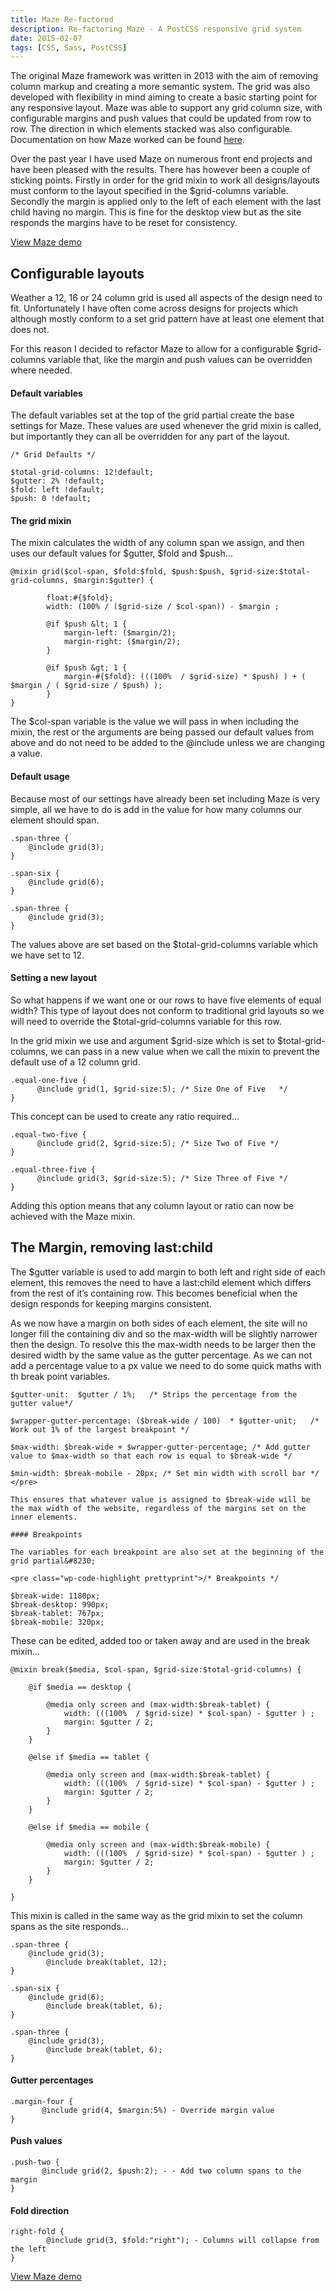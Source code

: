 ```yaml
---
title: Maze Re-factored
description: Re-factoring Maze - A PostCSS responsive grid system
date: 2015-02-07
tags: [CSS, Sass, PostCSS]
---
```


The original Maze framework was written in 2013 with the aim of removing column markup and creating a more semantic system. The grid was also developed with flexibility in mind aiming to create a basic starting point for any responsive layout. Maze was able to support any grid column size, with configurable margins and push values that could be updated from row to row. The direction in which elements stacked was also configurable. Documentation on how Maze worked can be found
<a href="/maze-responsive-grid-framework">here</a>.

Over the past year I have used Maze on numerous front end projects and have been pleased with the results. There has however been a couple of sticking points. Firstly in order for the grid mixin to work all designs/layouts must conform to the layout specified in the $grid-columns variable. Secondly the margin is applied only to the left of each element with the last child having no margin. This is fine for the desktop view but as the site responds the margins have to be reset for consistency.

<p><a href="http://cathydutton.github.io/postcss-maze/" target="_blank" title="Maze demo">View Maze demo</a></p>

<h2 class="heading"> Configurable layouts </h2>

Weather a 12, 16 or 24 column grid is used all aspects of the design need to fit. Unfortunately I have often come across designs for projects which although mostly conform to a set grid pattern have at least one element that does not.

For this reason I decided to refactor Maze to allow for a configurable $grid-columns variable that, like the margin and push values can be overridden where needed.

#### Default variables

The default variables set at the top of the grid partial create the base settings for Maze. These values are used whenever the grid mixin is called, but importantly they can all be overridden for any part of the layout.

```
/* Grid Defaults */

$total-grid-columns: 12!default;
$gutter: 2% !default;
$fold: left !default;
$push: 0 !default;
```

#### The grid mixin

The mixin calculates the width of any column span we assign, and then uses our default values for $gutter, $fold and $push&#8230;

```
@mixin grid($col-span, $fold:$fold, $push:$push, $grid-size:$total-grid-columns, $margin:$gutter) {

        float:#{$fold};
        width: (100% / ($grid-size / $col-span)) - $margin ;

        @if $push &lt; 1 {
            margin-left: ($margin/2);
            margin-right: ($margin/2);
        }

        @if $push &gt; 1 {
            margin-#{$fold}: (((100%  / $grid-size) * $push) ) + ( $margin / ( $grid-size / $push) );
        }
}
```

The $col-span variable is the value we will pass in when including the mixin, the rest or the arguments are being passed our default values from above and do not need to be added to the @include unless we are changing a value.

#### Default usage

Because most of our settings have already been set including Maze is very simple, all we have to do is add in the value for how many columns our element should span.

```
.span-three {
	@include grid(3);
}

.span-six {
	@include grid(6);
}

.span-three {
	@include grid(3);
}

```

The values above are set based on the $total-grid-columns variable which we have set to 12.

#### Setting a new layout

So what happens if we want one or our rows to have five elements of equal width? This type of layout does not conform to traditional grid layouts so we will need to override the $total-grid-columns variable for this row.

In the grid mixin we use and argument $grid-size which is set to $total-grid-columns, we can pass in a new value when we call the mixin to prevent the default use of a 12 column grid.

```
.equal-one-five {
      @include grid(1, $grid-size:5); /* Size One of Five   */
}

```

This concept can be used to create any ratio required&#8230;

```
.equal-two-five {
      @include grid(2, $grid-size:5); /* Size Two of Five */
}

.equal-three-five {
      @include grid(3, $grid-size:5); /* Size Three of Five */
}
```

Adding this option means that any column layout or ratio can now be achieved with the Maze mixin.

<h2 class="heading"> The Margin, removing last:child </h2>

The $gutter variable is used to add margin to both left and right side of each element, this removes the need to have a last:child element which differs from the rest of it&#8217;s containing row. This becomes beneficial when the design responds for keeping margins consistent.

As we now have a margin on both sides of each element, the site will no longer fill the containing div and so the max-width will be slightly narrower then the design. To resolve this the max-width needs to be larger then the desired width by the same value as the gutter percentage. As we can not add a percentage value to a px value we need to do some quick maths with th break point variables.

```
$gutter-unit:  $gutter / 1%;   /* Strips the percentage from the gutter value*/

$wrapper-gutter-percentage: ($break-wide / 100)  * $gutter-unit;   /* Work out 1% of the largest breakpoint */

$max-width: $break-wide + $wrapper-gutter-percentage; /* Add gutter value to $max-width so that each row is equal to $break-wide */

$min-width: $break-mobile - 20px; /* Set min width with scroll bar */
</pre>

This ensures that whatever value is assigned to $break-wide will be the max width of the website, regardless of the margins set on the inner elements.

#### Breakpoints

The variables for each breakpoint are also set at the beginning of the grid partial&#8230;

<pre class="wp-code-highlight prettyprint">/* Breakpoints */

$break-wide: 1180px;
$break-desktop: 990px;
$break-tablet: 767px;
$break-mobile: 320px;
```

These can be edited, added too or taken away and are used in the break mixin&#8230;

```
@mixin break($media, $col-span, $grid-size:$total-grid-columns) {

	@if $media == desktop {

		@media only screen and (max-width:$break-tablet) {
			width: (((100%  / $grid-size) * $col-span) - $gutter ) ;
			margin: $gutter / 2;
		}
	}

	@else if $media == tablet {

		@media only screen and (max-width:$break-tablet) {
			width: (((100%  / $grid-size) * $col-span) - $gutter ) ;
			margin: $gutter / 2;
		}
	}

	@else if $media == mobile {

		@media only screen and (max-width:$break-mobile) {
			width: (((100%  / $grid-size) * $col-span) - $gutter ) ;
			margin: $gutter / 2;
		}
	}

}
```

This mixin is called in the same way as the grid mixin to set the column spans as the site responds&#8230;

```
.span-three {
	@include grid(3);
        @include break(tablet, 12);
}

.span-six {
	@include grid(6);
        @include break(tablet, 6);
}

.span-three {
	@include grid(3);
        @include break(tablet, 6);
}

```

#### Gutter percentages

```
.margin-four {
       @include grid(4, $margin:5%) - Override margin value
}
```

#### Push values

```
.push-two {
       @include grid(2, $push:2); - - Add two column spans to the margin
}
```

#### Fold direction

```
right-fold {
        @include grid(3, $fold:"right"); - Columns will collapse from the left
}
```

<p><a href="http://cathydutton.github.io/postcss-maze/" target="_blank" title="Maze demo">View Maze demo</a></p>
